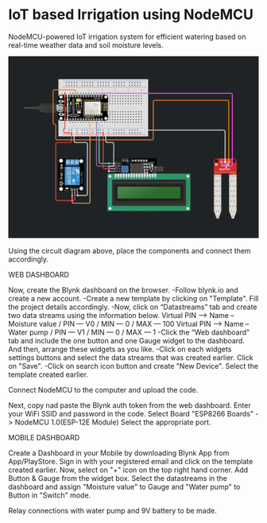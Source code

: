 # IoT based Irrigation using NodeMCU
 NodeMCU-powered IoT irrigation system for efficient watering based on real-time weather data and soil moisture levels.

![alt text][def]

Using the circuit diagram above, place the components and connect them accordingly.


WEB DASHBOARD

Now, create the Blynk dashboard on the browser. 
-Follow blynk.io and create a new account. 
-Create a new template by clicking on "Template". Fill the project details accordingly.
-Now, click on “Datastreams” tab and create two data streams using the information below.
    Virtual PIN –> Name – Moisture value / PIN — V0 / MIN — 0 / MAX — 100
    Virtual PIN –> Name – Water pump / PIN — V1 / MIN — 0 / MAX — 1
-Click the “Web dashboard” tab and include the one button and one Gauge widget to the dashboard. And then, arrange these widgets as you like.
-Click on each widgets settings buttons and select the data streams that was created earlier. Click on "Save".
-Click on search icon button and create "New Device". Select the template created earlier.

Connect NodeMCU to the computer and upload the code.

Next, copy nad paste the Blynk auth token from the web dashboard.
Enter your WiFi SSID and password in the code. 
Select Board "ESP8266 Boards" -> NodeMCU 1.0(ESP-12E Module)
Select the appropriate port.

MOBILE DASHBOARD

Create a Dashboard in your Mobile by downloading Blynk App from App/PlayStore.
Sign in with your registered email and click on the template created earlier.
Now, select on "+" icon on the top right hand corner. Add Button & Gauge from the widget box.
Select the datastreams in the dashboard and assign "Moisture value" to Gauge and "Water pump" to Button in "Switch" mode.

Relay connections with water pump and 9V battery to be made.


[def]: circuit.png